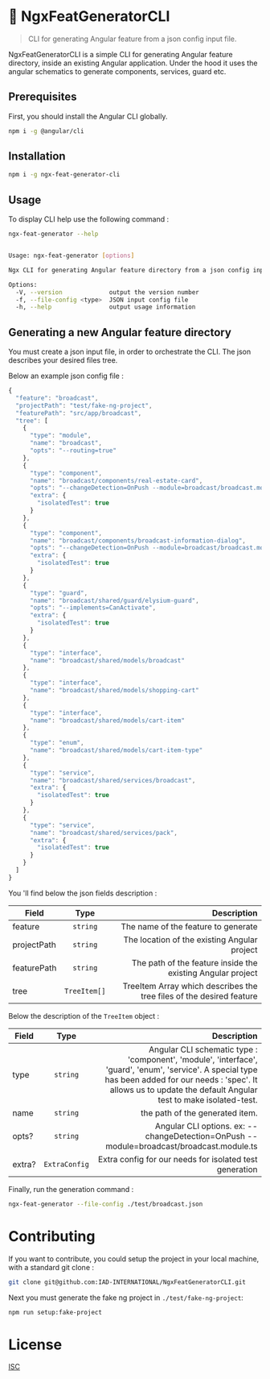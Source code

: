 # :rocket: NgxFeatGeneratorCLI

> CLI for generating Angular feature from a json config input file.

NgxFeatGeneratorCLI is a simple CLI for generating Angular feature directory, inside an existing Angular application. Under the hood it uses the angular schematics to generate components, services, guard etc.

## Prerequisites
First, you should install the Angular CLI globally.

```sh
npm i -g @angular/cli
```

## Installation
```sh
npm i -g ngx-feat-generator-cli
```

## Usage
To display CLI help use the following command :
```sh
ngx-feat-generator --help


Usage: ngx-feat-generator [options]

Ngx CLI for generating Angular feature directory from a json config input file

Options:
  -V, --version             output the version number
  -f, --file-config <type>  JSON input config file
  -h, --help                output usage information
```

## Generating a new Angular feature directory

You must create a json input file, in order to orchestrate the CLI. The json describes your desired files tree.

Below an example json config file : 

```javascript
{
  "feature": "broadcast",
  "projectPath": "test/fake-ng-project",
  "featurePath": "src/app/broadcast",
  "tree": [
    {
      "type": "module",
      "name": "broadcast",
      "opts": "--routing=true"
    },
    {
      "type": "component",
      "name": "broadcast/components/real-estate-card",
      "opts": "--changeDetection=OnPush --module=broadcast/broadcast.module.ts",
      "extra": {
        "isolatedTest": true
      }
    },
    {
      "type": "component",
      "name": "broadcast/components/broadcast-information-dialog",
      "opts": "--changeDetection=OnPush --module=broadcast/broadcast.module.ts",
      "extra": {
        "isolatedTest": true
      }
    },
    {
      "type": "guard",
      "name": "broadcast/shared/guard/elysium-guard",
      "opts": "--implements=CanActivate",
      "extra": {
        "isolatedTest": true
      }
    },
    {
      "type": "interface",
      "name": "broadcast/shared/models/broadcast"
    },
    {
      "type": "interface",
      "name": "broadcast/shared/models/shopping-cart"
    },
    {
      "type": "interface",
      "name": "broadcast/shared/models/cart-item"
    },
    {
      "type": "enum",
      "name": "broadcast/shared/models/cart-item-type"
    },
    {
      "type": "service",
      "name": "broadcast/shared/services/broadcast",
      "extra": {
        "isolatedTest": true
      }
    },
    {
      "type": "service",
      "name": "broadcast/shared/services/pack",
      "extra": {
        "isolatedTest": true
      }
    }
  ]
}

```

You 'll find below the json fields description :

| Field   |      Type      |  Description |
|----------|:-------------:|------:|
| feature |  `string` | The name of the feature to generate |
| projectPath | `string` | The location of the existing Angular project |
| featurePath | `string` | The path of the feature inside the existing Angular project |
| tree | `TreeItem[]` | TreeItem Array which describes the tree files of the desired feature

Below the description of the `TreeItem` object :

| Field   |      Type      |  Description |
|----------|:-------------:|------:|
| type |  `string` | Angular CLI schematic type : 'component', 'module',  'interface', 'guard', 'enum', 'service'. A special type has been added for our needs : 'spec'. It allows us to update the default Angular test to make isolated-test.|
| name |  `string` | the path of the generated item. |
| opts? |  `string` | Angular CLI options. ex: --changeDetection=OnPush --module=broadcast/broadcast.module.ts |
| extra? |  `ExtraConfig` | Extra config for our needs for isolated test generation |

Finally, run the generation command :

```sh
ngx-feat-generator --file-config ./test/broadcast.json
```

# Contributing

If you want to contribute, you could setup the project in your local machine, with a standard git clone :

```sh
git clone git@github.com:IAD-INTERNATIONAL/NgxFeatGeneratorCLI.git
```

Next you must generate the fake ng project in `./test/fake-ng-project`: 

```sh
npm run setup:fake-project
```

# License

[ISC](LICENSE)